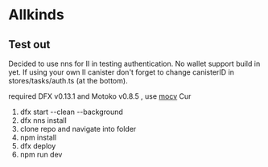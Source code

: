 # Allkinds

## Test out

Decided to use nns for II in testing authentication. No wallet support build in yet.
If using your own II canister don't forget to change canisterID in stores/tasks/auth.ts (at the bottom).

required DFX v0.13.1 and Motoko v0.8.5 , use [mocv](https://forum.dfinity.org/t/moc-version-management/19011)
Cur

1. dfx start --clean --background
2. dfx nns install
3. clone repo and navigate into folder
4. npm install
5. dfx deploy
6. npm run dev

